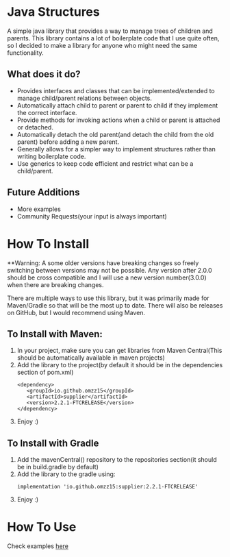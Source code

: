 # Java Structures

A simple java library that provides a way to manage trees of children and parents. This library contains a lot of boilerplate code that I use quite often, so I decided to make a library for anyone who might need the same functionality.

## What does it do?
- Provides interfaces and classes that can be implemented/extended to manage child/parent relations between objects.
- Automatically attach child to parent or parent to child if they implement the correct interface.
- Provide methods for invoking actions when a child or parent is attached or detached.
- Automatically detach the old parent(and detach the child from the old parent) before adding a new parent.
- Generally allows for a simpler way to implement structures rather than writing boilerplate code.
- Use generics to keep code efficient and restrict what can be a child/parent.

## Future Additions
- More examples
- Community Requests(your input is always important)

# How To Install
**Warning: A some older versions have breaking changes so freely switching between versions may not be possible. Any version after 2.0.0 should be cross compatible and I will use a new version number(3.0.0) when there are breaking changes.

There are multiple ways to use this library, but it was primarily made for Maven/Gradle so that will be the most up to date. There will also be releases on GitHub, but I would recommend using Maven.

## To Install with Maven:
1. In your project, make sure you can get libraries from Maven Central(This should be automatically available in maven projects)
2. Add the library to the project(by default it should be in the dependencies section of pom.xml)
   ```
   <dependency>
      <groupId>io.github.omzz15</groupId>
      <artifactId>supplier</artifactId>
      <version>2.2.1-FTCRELEASE</version>
   </dependency>
   ```
3. Enjoy :)

## To Install with Gradle
1. Add the mavenCentral() repository to the repositories section(it should be in build.gradle by default)
2. Add the library to the gradle using:
    ```
    implementation 'io.github.omzz15:supplier:2.2.1-FTCRELEASE'
    ```
3. Enjoy :)

# How To Use
Check examples [here](./src/test/java/examples)
